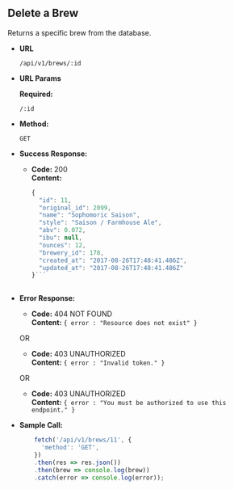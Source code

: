 **Delete a Brew**
----
  Returns a specific brew from the database.

* **URL**

  `/api/v1/brews/:id`

* **URL Params**

  **Required:**
  
  `/:id`

* **Method:**

  `GET`

* **Success Response:**

  * **Code:** 200 <br />
    **Content:** 
    ``` javascript
    {
      "id": 11,
      "original_id": 2099,
      "name": "Sophomoric Saison",
      "style": "Saison / Farmhouse Ale",
      "abv": 0.072,
      "ibu": null,
      "ounces": 12,
      "brewery_id": 178,
      "created_at": "2017-08-26T17:48:41.486Z",
      "updated_at": "2017-08-26T17:48:41.486Z"
    }```
 
* **Error Response:**

  * **Code:** 404 NOT FOUND <br />
    **Content:** `{ error : "Resource does not exist" }`

  OR

  * **Code:** 403 UNAUTHORIZED <br />
    **Content:** `{ error : "Invalid token." }`
    
  OR

  * **Code:** 403 UNAUTHORIZED <br />
    **Content:** `{ error : "You must be authorized to use this endpoint." }`

* **Sample Call:**

  ```javascript
      fetch('/api/v1/brews/11', {
        'method': 'GET',
      })
      .then(res => res.json())
      .then(brew => console.log(brew))
      .catch(error => console.log(error));
  ```
